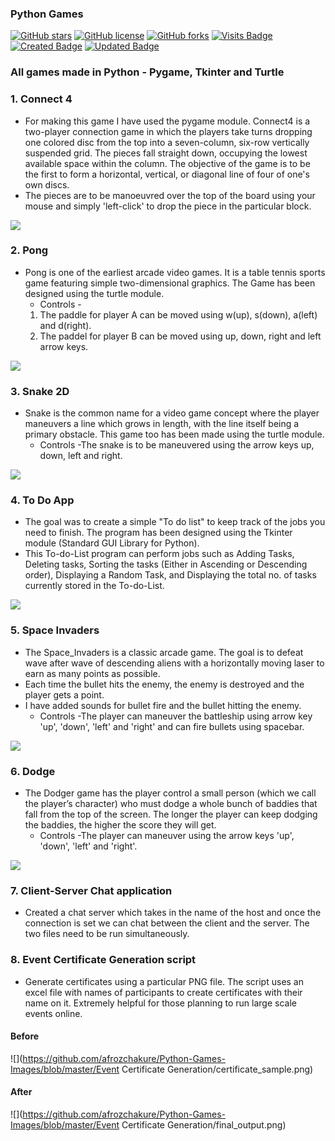 ### Python Games

[![GitHub stars](https://img.shields.io/github/stars/afrozchakure/Python-Games?color=green&style=for-the-badge)](https://github.com/afrozchakure/Python-Games/stargazers)
[![GitHub license](https://img.shields.io/github/license/afrozchakure/Python-Games?color=blue&style=for-the-badge)](https://github.com/afrozchakure/Python-Games/blob/master/LICENSE)
[![GitHub forks](https://img.shields.io/github/forks/afrozchakure/Python-Games?color=orange&style=for-the-badge)](https://github.com/afrozchakure/Python-Games/network)
[![Visits Badge](https://badges.pufler.dev/visits/afrozchakure/Python-Games?color=blueviolet&style=for-the-badge)](https://badges.pufler.dev)
[![Created Badge](https://badges.pufler.dev/created/afrozchakure/Python-Games?color=yellowgreen&style=for-the-badge)](https://badges.pufler.dev)
[![Updated Badge](https://badges.pufler.dev/updated/afrozchakure/Python-Games?color=red&style=for-the-badge)](https://badges.pufler.dev)

### All games made in Python - Pygame, Tkinter and Turtle


### 1. Connect 4
* For making this game I have used the pygame module. Connect4 is a two-player connection game in which the players take turns dropping one colored disc from the top into a seven-column, six-row vertically suspended grid. The pieces fall straight down, occupying the lowest available space within the column. The objective of the game is to be the first to form a horizontal, vertical, or diagonal line of four of one's own discs. 
* The pieces are to be manoeuvred over the top of the board using your mouse and simply 'left-click' to drop the piece in the particular block.  

![](https://github.com/afrozchakure/Python-Games-Images/blob/master/connect4.png)

### 2. Pong
* Pong is one of the earliest arcade video games. It is a table tennis sports game featuring simple two-dimensional graphics. The Game has been designed using the turtle module.
  * Controls -
  1. The paddle for player A can be moved using w(up), s(down), a(left) and d(right).
  2. The paddel for player B can be moved using up, down, right and left arrow keys.

![](https://github.com/afrozchakure/Python-Games-Images/blob/master/pong.png)

### 3. Snake 2D
* Snake is the common name for a video game concept where the player maneuvers a line which grows in length, with the line itself being a primary obstacle. This game too has been made using the turtle module.
  * Controls -The snake is to be maneuvered using the arrow keys up, down, left and right.

![](https://github.com/afrozchakure/Python-Games-Images/blob/master/Snake.png)

### 4. To Do App
* The goal was to create a simple "To do list" to keep track of the jobs you need to finish. The program has been designed using the Tkinter module (Standard GUI Library for Python).
* This To-do-List program can perform jobs such as Adding Tasks, Deleting tasks, Sorting the tasks (Either in Ascending or Descending order), Displaying a Random Task, and Displaying the total no. of tasks currently stored in the To-do-List.

![](https://github.com/afrozchakure/Python-Games-Images/blob/master/to-do-list.png)

### 5. Space Invaders 
* The Space_Invaders is a classic arcade game. The goal is to defeat wave after wave of descending aliens with a horizontally moving laser to earn as many points as possible.
* Each time the bullet hits the enemy, the enemy is destroyed and the player gets a point.
* I have added sounds for bullet fire and the bullet hitting the enemy.
  * Controls -The player can maneuver the battleship using arrow key 'up', 'down', 'left' and 'right' and can fire bullets using spacebar.
  
![](https://github.com/afrozchakure/Python-Games-Images/blob/master/Space_Invaders.png)

### 6. Dodge
* The Dodger game has the player control a small person (which we call the player’s character) who must dodge a whole bunch of baddies that fall from the top of the screen. The longer the player can keep dodging the baddies, the higher the score they will get.
  * Controls -The player can maneuver using the arrow keys 'up', 'down', 'left' and 'right'.

![](https://github.com/afrozchakure/Python-Games-Images/blob/master/dodge.png)

### 7. Client-Server Chat application
* Created a chat server which takes in the name of the host and once the connection is set we can chat between the client and the server. The two files need to be run simultaneously.

### 8. Event Certificate Generation script 
* Generate certificates using a particular PNG file. The script uses an excel file with names of participants to create certificates with their name on it. Extremely helpful for those planning to run large scale events online. 

#### Before 
![](https://github.com/afrozchakure/Python-Games-Images/blob/master/Event Certificate Generation/certificate_sample.png)

#### After
![](https://github.com/afrozchakure/Python-Games-Images/blob/master/Event Certificate Generation/final_output.png)